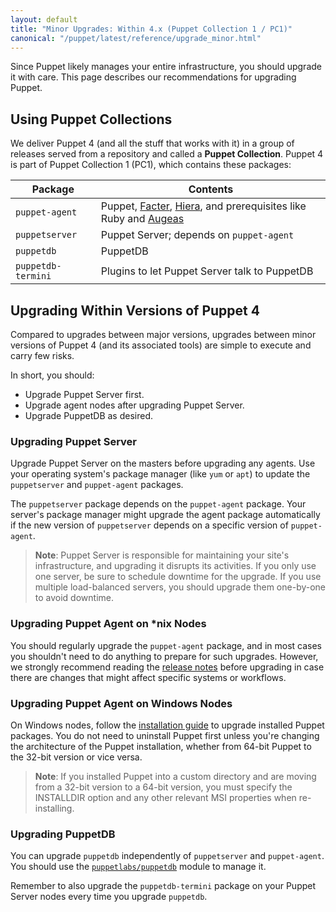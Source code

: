 ```yaml
---
layout: default
title: "Minor Upgrades: Within 4.x (Puppet Collection 1 / PC1)"
canonical: "/puppet/latest/reference/upgrade_minor.html"
---
```


[`puppetlabs/puppetdb`]: https://forge.puppetlabs.com/puppetlabs/puppetdb

Since Puppet likely manages your entire infrastructure, you should upgrade it with care. This page describes our recommendations for upgrading Puppet.

## Using Puppet Collections

We deliver Puppet 4 (and all the stuff that works with it) in a group of releases served from a repository and called a **Puppet Collection**. Puppet 4 is part of Puppet Collection 1 (PC1), which contains these packages:

Package            | Contents
-------------------|----------------------------------------------
`puppet-agent`     | Puppet, [Facter](/facter/), [Hiera](/hiera/), and prerequisites like Ruby and [Augeas](http://augeas.net/)
`puppetserver`     | Puppet Server; depends on `puppet-agent`
`puppetdb`         | PuppetDB
`puppetdb-termini` | Plugins to let Puppet Server talk to PuppetDB

## Upgrading Within Versions of Puppet 4

Compared to upgrades between major versions, upgrades between minor versions of Puppet 4 (and its associated tools) are simple to execute and carry few risks.

In short, you should:

* Upgrade Puppet Server first.
* Upgrade agent nodes after upgrading Puppet Server.
* Upgrade PuppetDB as desired.

### Upgrading Puppet Server

Upgrade Puppet Server on the masters before upgrading any agents. Use your operating system's package manager (like `yum` or `apt`) to update the `puppetserver` and `puppet-agent` packages.

The `puppetserver` package depends on the `puppet-agent` package. Your server's package manager might upgrade the agent package automatically if the new version of `puppetserver` depends on a specific version of `puppet-agent`.

> **Note**: Puppet Server is responsible for maintaining your site's infrastructure, and upgrading it disrupts its activities. If you only use one server, be sure to schedule downtime for the upgrade. If you use multiple load-balanced servers, you should upgrade them one-by-one to avoid downtime.

### Upgrading Puppet Agent on \*nix Nodes

You should regularly upgrade the `puppet-agent` package, and in most cases you shouldn't need to do anything to prepare for such upgrades. However, we strongly recommend reading the [release notes](./release_notes.html) before upgrading in case there are changes that might affect specific systems or workflows.

### Upgrading Puppet Agent on Windows Nodes

On Windows nodes, follow the [installation guide](./install_windows.html) to upgrade installed Puppet packages. You do not need to uninstall Puppet first unless you're changing the architecture of the Puppet installation, whether from 64-bit Puppet to the 32-bit version or vice versa.

> **Note**: If you installed Puppet into a custom directory and are moving from a 32-bit version to a 64-bit version, you must specify the INSTALLDIR option and any other relevant MSI properties when re-installing.

### Upgrading PuppetDB

You can upgrade `puppetdb` independently of `puppetserver` and `puppet-agent`. You should use the [`puppetlabs/puppetdb`](https://forge.puppetlabs.com/puppetlabs/puppetdb) module to manage it.

Remember to also upgrade the `puppetdb-termini` package on your Puppet Server nodes every time you upgrade `puppetdb`.


